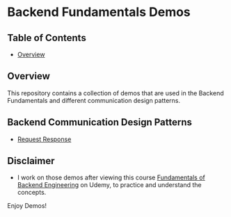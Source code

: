 # Backend Fundamentals Demos

## Table of Contents

- [Overview](#overview)

## Overview

This repository contains a collection of demos that are used in the Backend Fundamentals and different communication design patterns.

## Backend Communication Design Patterns

- [Request Response](./request-response)

## Disclaimer

- I work on those demos after viewing this course [Fundamentals of Backend Engineering](https://www.udemy.com/course/fundamentals-of-backend-communications-and-protocols) on Udemy, to practice and understand the concepts.

Enjoy Demos!
